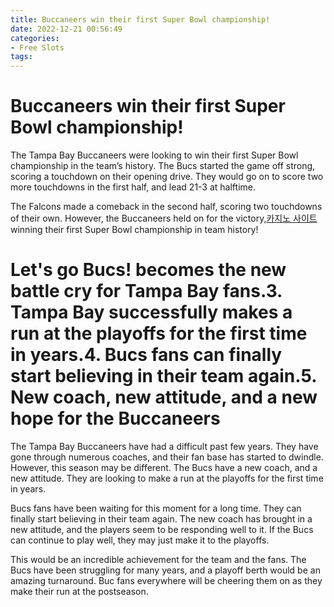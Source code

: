 ```yaml
---
title: Buccaneers win their first Super Bowl championship!
date: 2022-12-21 00:56:49
categories:
- Free Slots
tags:
---
```



#  Buccaneers win their first Super Bowl championship!

The Tampa Bay Buccaneers were looking to win their first Super Bowl championship in the team’s history. The Bucs started the game off strong, scoring a touchdown on their opening drive. They would go on to score two more touchdowns in the first half, and lead 21-3 at halftime.

The Falcons made a comeback in the second half, scoring two touchdowns of their own. However, the Buccaneers held on for the victory,[카지노 사이트](https://choegocasino.com/) winning their first Super Bowl championship in team history!

#  Let's go Bucs! becomes the new battle cry for Tampa Bay fans.3. Tampa Bay successfully makes a run at the playoffs for the first time in years.4. Bucs fans can finally start believing in their team again.5. New coach, new attitude, and a new hope for the Buccaneers

The Tampa Bay Buccaneers have had a difficult past few years. They have gone through numerous coaches, and their fan base has started to dwindle. However, this season may be different. The Bucs have a new coach, and a new attitude. They are looking to make a run at the playoffs for the first time in years.

Bucs fans have been waiting for this moment for a long time. They can finally start believing in their team again. The new coach has brought in a new attitude, and the players seem to be responding well to it. If the Bucs can continue to play well, they may just make it to the playoffs.

This would be an incredible achievement for the team and the fans. The Bucs have been struggling for many years, and a playoff berth would be an amazing turnaround. Buc fans everywhere will be cheering them on as they make their run at the postseason.